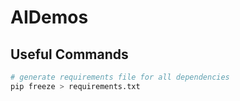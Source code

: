 # AIDemos

## Useful Commands

```python
# generate requirements file for all dependencies
pip freeze > requirements.txt
```
